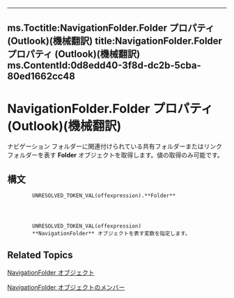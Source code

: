 

---
ms.Toctitle:NavigationFolder.Folder プロパティ (Outlook)(機械翻訳)
title:NavigationFolder.Folder プロパティ (Outlook)(機械翻訳)
ms.ContentId:0d8edd40-3f8d-dc2b-5cba-80ed1662cc48
---
# NavigationFolder.Folder プロパティ (Outlook)(機械翻訳)




ナビゲーション フォルダーに関連付けられている共有フォルダーまたはリンク フォルダーを表す **Folder** オブジェクトを取得します。値の取得のみ可能です。

## 構文

            UNRESOLVED_TOKEN_VAL(offexpression).**Folder**




            UNRESOLVED_TOKEN_VAL(offexpression)
            **NavigationFolder** オブジェクトを表す変数を指定します。



## Related Topics

[NavigationFolder オブジェクト](c8d7aabb-58ba-df5e-ccdc-06f73db7726c.md)

[NavigationFolder オブジェクトのメンバー](1ec2e16d-c7ca-86b1-9283-839a2b9aca05.md)




